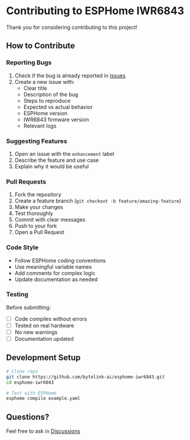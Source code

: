 # Contributing to ESPHome IWR6843

Thank you for considering contributing to this project!

## How to Contribute

### Reporting Bugs

1. Check if the bug is already reported in [Issues](https://github.com/bytelink-ai/esphome-iwr6843/issues)
2. Create a new issue with:
   - Clear title
   - Description of the bug
   - Steps to reproduce
   - Expected vs actual behavior
   - ESPHome version
   - IWR6843 firmware version
   - Relevant logs

### Suggesting Features

1. Open an issue with the `enhancement` label
2. Describe the feature and use case
3. Explain why it would be useful

### Pull Requests

1. Fork the repository
2. Create a feature branch (`git checkout -b feature/amazing-feature`)
3. Make your changes
4. Test thoroughly
5. Commit with clear messages
6. Push to your fork
7. Open a Pull Request

### Code Style

- Follow ESPHome coding conventions
- Use meaningful variable names
- Add comments for complex logic
- Update documentation as needed

### Testing

Before submitting:
- [ ] Code compiles without errors
- [ ] Tested on real hardware
- [ ] No new warnings
- [ ] Documentation updated

## Development Setup

```bash
# Clone repo
git clone https://github.com/bytelink-ai/esphome-iwr6843.git
cd esphome-iwr6843

# Test with ESPHome
esphome compile example.yaml
```

## Questions?

Feel free to ask in [Discussions](https://github.com/bytelink-ai/esphome-iwr6843/discussions)

